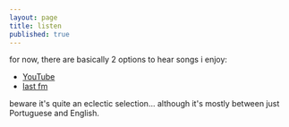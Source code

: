 ```yaml
---
layout: page
title: listen
published: true
---
```


for now, there are basically 2 options to hear songs i enjoy:

- [YouTube](https://www.youtube.com/playlist?list=PL28DE3A85A7D3FA81)
- [last fm](https://www.last.fm/user/cawas)

beware it's quite an eclectic selection... although it's mostly between just Portuguese and English.
